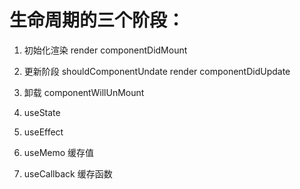 #   生命周期的三个阶段：
1.  初始化渲染 render componentDidMount
2.  更新阶段 shouldComponentUndate render componentDidUpdate
3.  卸载 componentWillUnMount


1.  useState
2.  useEffect
3.  useMemo 缓存值
4.  useCallback 缓存函数